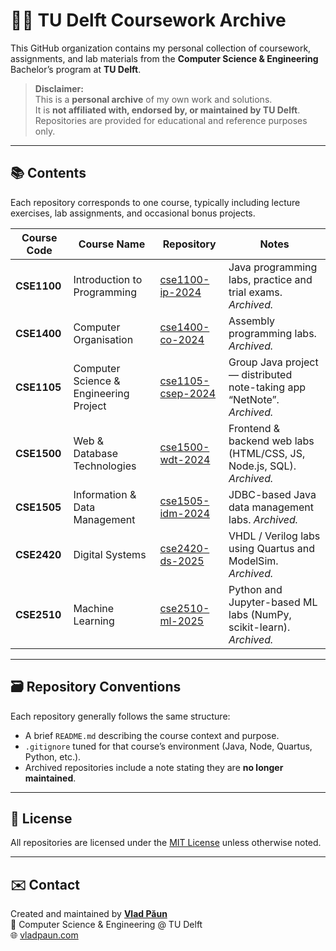 # 🧑‍💻 TU Delft Coursework Archive

This GitHub organization contains my personal collection of coursework, assignments, and lab materials from the **Computer Science & Engineering** Bachelor’s program at **TU Delft**.

> **Disclaimer:**  
> This is a **personal archive** of my own work and solutions.  
> It is **not affiliated with, endorsed by, or maintained by TU Delft**.  
> Repositories are provided for educational and reference purposes only.

---

## 📚 Contents

Each repository corresponds to one course, typically including lecture exercises, lab assignments, and occasional bonus projects.

| Course Code | Course Name | Repository | Notes |
|--------------|--------------|-------------|--------| 
| **CSE1100** | Introduction to Programming | [cse1100-ip-2024](https://github.com/vladpaun-tudelft/cse1100-ip-2024) | Java programming labs, practice and trial exams. *Archived.* |
| **CSE1400** | Computer Organisation | [cse1400-co-2024](https://github.com/vladpaun-tudelft/cse1400-co-2024) | Assembly programming labs. *Archived.* |
| **CSE1105** | Computer Science & Engineering Project | [cse1105-csep-2024](https://github.com/vladpaun-tudelft/cse1105-csep-2024) | Group Java project — distributed note-taking app “NetNote”. *Archived.* |
| **CSE1500** | Web & Database Technologies | [cse1500-wdt-2024](https://github.com/vladpaun-tudelft/cse1500-wdt-2024) | Frontend & backend web labs (HTML/CSS, JS, Node.js, SQL). *Archived.* |
| **CSE1505** | Information & Data Management | [cse1505-idm-2024](https://github.com/vladpaun-tudelft/cse1505-idm-2024) | JDBC-based Java data management labs. *Archived.* |
| **CSE2420** | Digital Systems | [cse2420-ds-2025](https://github.com/vladpaun-tudelft/cse2420-ds-2025) | VHDL / Verilog labs using Quartus and ModelSim. *Archived.* |
| **CSE2510** | Machine Learning | [cse2510-ml-2025](https://github.com/vladpaun-tudelft/cse2510-ml-2025) | Python and Jupyter-based ML labs (NumPy, scikit-learn). *Archived.* |

---

## 🗃️ Repository Conventions

Each repository generally follows the same structure:
- A brief `README.md` describing the course context and purpose.
- `.gitignore` tuned for that course’s environment (Java, Node, Quartus, Python, etc.).
- Archived repositories include a note stating they are **no longer maintained**.

---

## 📜 License

All repositories are licensed under the [MIT License](https://opensource.org/licenses/MIT) unless otherwise noted.

---

## ✉️ Contact

Created and maintained by **[Vlad Păun](https://github.com/vladpaun1)**  
📍 Computer Science & Engineering @ TU Delft  
🌐 [vladpaun.com](https://vladpaun.com)
